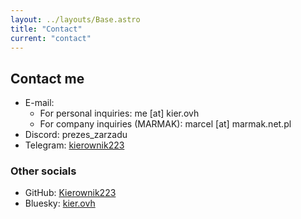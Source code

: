 ```yaml
---
layout: ../layouts/Base.astro
title: "Contact"
current: "contact"
---
```


## Contact me

- E-mail:
    - For personal inquiries: me [at] kier.ovh  
    - For company inquiries (MARMAK): marcel [at] marmak.net.pl  
- Discord: prezes_zarzadu  
- Telegram: [kierownik223](https://t.me/kierownik223)  

### Other socials

- GitHub: [Kierownik223](https://github.com/Kierownik223)
- Bluesky: [kier.ovh](https://bsky.app/profile/kier.ovh)
